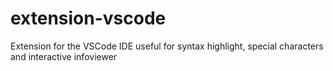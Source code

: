 # extension-vscode
Extension for the VSCode IDE useful for syntax highlight, special characters and interactive infoviewer
